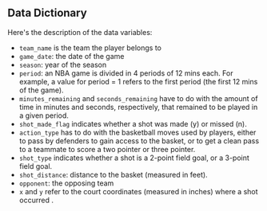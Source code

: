 ## Data Dictionary

Here's the description of the data variables:

- `team_name` is the team the player belongs to
- `game_date`: the date of the game
- `season`: year of the season
- `period`: an NBA game is divided in 4 periods of 12 mins each. For example, a value for period = 1 refers to the first period (the first 12 mins of the game).
- `minutes_remaining` and `seconds_remaining` have to do with the amount of time in minutes and seconds, respectively, that remained to be played in a given period.
- `shot_made_flag` indicates whether a shot was made (y) or missed (n).
- `action_type` has to do with the basketball moves used by players, either to pass by defenders to gain access to the basket, or to get a clean pass to a teammate to score a two pointer or three pointer.
- `shot_type` indicates whether a shot is a 2-point field goal, or a 3-point field goal.
- `shot_distance`: distance to the basket (measured in feet).
- `opponent`: the opposing team
- `x` and `y` refer to the court coordinates (measured in inches) where a shot occurred .

